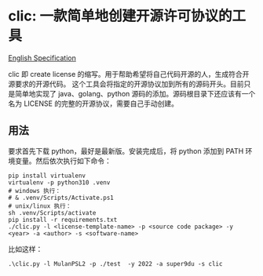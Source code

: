 # clic: 一款简单地创建开源许可协议的工具

[English Specification](README_en.md)

clic 即 create license 的缩写。用于帮助希望将自己代码开源的人，生成符合开源要求的开源代码。
这个工具会将指定的开源协议加到所有的源码开头。目前只是简单地实现了 java、golang、python
源码的添加。源码根目录下还应该有一个名为 LICENSE 的完整的开源协议，需要自己手动创建。

## 用法

要求首先下载 python，最好是最新版。安装完成后，将 python 添加到 PATH 环境变量。然后依次执行如下命令：

```shell
pip install virtualenv
virtualenv -p python310 .venv
# windows 执行：
# & .venv/Scripts/Activate.ps1
# unix/linux 执行：
sh .venv/Scripts/activate
pip install -r requirements.txt
./clic.py -l <license-template-name> -p <source code package> -y <year> -a <author> -s <software-name>
```

比如这样：

```shell 
.\clic.py -l MulanPSL2 -p ./test  -y 2022 -a super9du -s clic
```